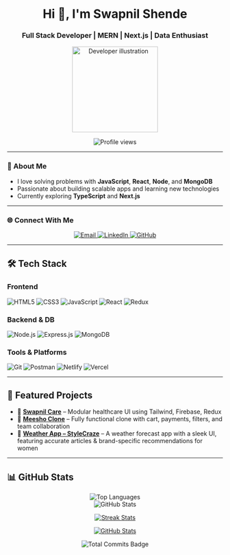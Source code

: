 <h1 align="center">Hi 👋, I'm Swapnil Shende</h1>
<h3 align="center">Full Stack Developer | MERN | Next.js | Data Enthusiast</h3>

<p align="center">
  <img src="https://encrypted-tbn0.gstatic.com/images?q=tbn:ANd9GcQhWdET5IkI1gHr9Hjjv__QHJBH4pjFDdUr4Q&s" alt="Developer illustration" width="200">
</p>

<p align="center">
  <img src="https://komarev.com/ghpvc/?username=Swapnil-FWDeveloper&label=Profile%20views&color=0e75b6&style=flat" alt="Profile views">
</p>

---

### 🔭 About Me

- I love solving problems with **JavaScript**, **React**, **Node**, and **MongoDB**
- Passionate about building scalable apps and learning new technologies
- Currently exploring **TypeScript** and **Next.js**

---

### 🌐 Connect With Me

<p align="center">
  <a href="mailto:swapnilshende9284@gmail.com">
    <img src="https://img.shields.io/badge/Email-D14836?style=for-the-badge&logo=gmail&logoColor=white" alt="Email">
  </a>
  <a href="https://www.linkedin.com/in/swapnil-shende-0b5525228/" target="_blank">
    <img src="https://img.shields.io/badge/LinkedIn-blue?style=for-the-badge&logo=linkedin&logoColor=white" alt="LinkedIn">
  </a>
  <a href="https://github.com/Swapnil-FWDeveloper" target="_blank">
    <img src="https://img.shields.io/badge/GitHub-100000?style=for-the-badge&logo=github&logoColor=white" alt="GitHub">
  </a>
</p>

---

## 🛠️ Tech Stack

### Frontend
![HTML5](https://img.shields.io/badge/HTML5-E34F26?style=flat-square&logo=html5&logoColor=white)
![CSS3](https://img.shields.io/badge/CSS3-1572B6?style=flat-square&logo=css3&logoColor=white)
![JavaScript](https://img.shields.io/badge/JavaScript-F7DF1E?style=flat-square&logo=javascript&logoColor=black)
![React](https://img.shields.io/badge/React-20232A?style=flat-square&logo=react&logoColor=61DAFB)
![Redux](https://img.shields.io/badge/Redux-593D88?style=flat-square&logo=redux&logoColor=white)

### Backend & DB
![Node.js](https://img.shields.io/badge/Node.js-339933?style=flat-square&logo=nodedotjs&logoColor=white)
![Express.js](https://img.shields.io/badge/Express.js-000000?style=flat-square&logo=express&logoColor=white)
![MongoDB](https://img.shields.io/badge/MongoDB-4EA94B?style=flat-square&logo=mongodb&logoColor=white)

### Tools & Platforms
![Git](https://img.shields.io/badge/Git-F05032?style=flat-square&logo=git&logoColor=white)
![Postman](https://img.shields.io/badge/Postman-FF6C37?style=flat-square&logo=postman&logoColor=white)
![Netlify](https://img.shields.io/badge/Netlify-00C7B7?style=flat-square&logo=netlify&logoColor=white)
![Vercel](https://img.shields.io/badge/Vercel-000000?style=flat-square&logo=vercel&logoColor=white)

---
## 🚀 Featured Projects

- 🔗 [**Swapnil Care**](https://v0-swapnilcare-ui-design.vercel.app/) – Modular healthcare UI using Tailwind, Firebase, Redux  
- 🔗 [**Meesho Clone**](https://mesho-clone.vercel.app/) – Fully functional clone with cart, payments, filters, and team collaboration  
- 🔗 [**Weather App – StyleCraze**](https://creative-yeot-85a53b.netlify.app/) – A weather forecast app with a sleek UI, featuring accurate articles & brand-specific          recommendations for women  

---

## 📊 GitHub Stats

<p align="center">
  <img src="https://github-readme-stats.vercel.app/api/top-langs/?username=Swapnil-FWDeveloper&layout=compact&langs_count=8&theme=radical&hide_border=true" alt="Top Languages">
  <br />
  <img src="https://github-readme-stats.vercel.app/api?username=Swapnil-FWDeveloper&show_icons=true&theme=radical&hide_border=true" alt="GitHub Stats">
</p>
<p align="center"> <a href="https://github.com/Swapnil-FWDeveloper/github-readme-streak-stats"> <img title="🔥 Streak Stats" alt="Streak Stats" src="https://github-readme-streak-stats.herokuapp.com/?user=Swapnil-FWDeveloper&hide_border=true&theme=react&bg_color=0D1117" /> </a> </p> <p align="center"> <a href="https://github.com/Swapnil-FWDeveloper/github-readme-stats"> <img alt="GitHub Stats" src="https://github-readme-stats.vercel.app/api?username=Swapnil-FWDeveloper&show_icons=true&locale=en&theme=react&hide_border=true&bg_color=0D1117" /> </a> </p> <p align="center"> <img src="https://img.shields.io/badge/Total%20Commits-1000%2B-success?style=for-the-badge&logo=github" alt="Total Commits Badge"> </p>
